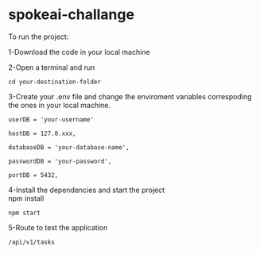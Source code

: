 # spokeai-challange


To run the project:

1-Download the code in your local machine

2-Open a terminal and run
    
    cd your-destination-folder

3-Create your .env file and change the enviroment variables correspoding the ones in your local machine.
    
    userDB = 'your-username'

    hostDB = 127.0.xxx,

    databaseDB = 'your-database-name',

    passwordDB = 'your-password',

    portDB = 5432,

4-Install the dependencies and start the project    
    npm install

    npm start

5-Route to test the application
    
    /api/v1/tasks